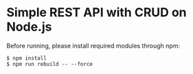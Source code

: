 # Simple REST API with CRUD on Node.js
Before running, please install required modules through npm:

    $ npm install
    $ npm run rebuild -- --force
